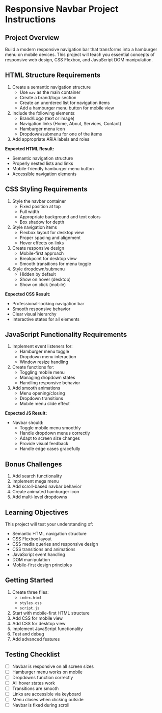 # Responsive Navbar Project Instructions

## Project Overview

Build a modern responsive navigation bar that transforms into a hamburger menu on mobile devices. This project will teach you essential concepts of responsive web design, CSS Flexbox, and JavaScript DOM manipulation.

## HTML Structure Requirements

1. Create a semantic navigation structure
   - Use `nav` as the main container
   - Create a brand/logo section
   - Create an unordered list for navigation items
   - Add a hamburger menu button for mobile view
2. Include the following elements:
   - Brand/Logo (text or image)
   - Navigation links (Home, About, Services, Contact)
   - Hamburger menu icon
   - Dropdown/submenu for one of the items
3. Add appropriate ARIA labels and roles

**Expected HTML Result:**

- Semantic navigation structure
- Properly nested lists and links
- Mobile-friendly hamburger menu button
- Accessible navigation elements

## CSS Styling Requirements

1. Style the navbar container
   - Fixed position at top
   - Full width
   - Appropriate background and text colors
   - Box shadow for depth
2. Style navigation items
   - Flexbox layout for desktop view
   - Proper spacing and alignment
   - Hover effects on links
3. Create responsive design
   - Mobile-first approach
   - Breakpoint for desktop view
   - Smooth transitions for menu toggle
4. Style dropdown/submenu
   - Hidden by default
   - Show on hover (desktop)
   - Show on click (mobile)

**Expected CSS Result:**

- Professional-looking navigation bar
- Smooth responsive behavior
- Clear visual hierarchy
- Interactive states for all elements

## JavaScript Functionality Requirements

1. Implement event listeners for:
   - Hamburger menu toggle
   - Dropdown menu interaction
   - Window resize handling
2. Create functions for:
   - Toggling mobile menu
   - Managing dropdown states
   - Handling responsive behavior
3. Add smooth animations
   - Menu opening/closing
   - Dropdown transitions
   - Mobile menu slide effect

**Expected JS Result:**

- Navbar should:
  - Toggle mobile menu smoothly
  - Handle dropdown menus correctly
  - Adapt to screen size changes
  - Provide visual feedback
  - Handle edge cases gracefully

## Bonus Challenges

1. Add search functionality
2. Implement mega menu
3. Add scroll-based navbar behavior
4. Create animated hamburger icon
5. Add multi-level dropdowns

## Learning Objectives

This project will test your understanding of:

- Semantic HTML navigation structure
- CSS Flexbox layout
- CSS media queries and responsive design
- CSS transitions and animations
- JavaScript event handling
- DOM manipulation
- Mobile-first design principles

## Getting Started

1. Create three files:
   - `index.html`
   - `styles.css`
   - `script.js`
2. Start with mobile-first HTML structure
3. Add CSS for mobile view
4. Add CSS for desktop view
5. Implement JavaScript functionality
6. Test and debug
7. Add advanced features

## Testing Checklist

- [ ] Navbar is responsive on all screen sizes
- [ ] Hamburger menu works on mobile
- [ ] Dropdowns function correctly
- [ ] All hover states work
- [ ] Transitions are smooth
- [ ] Links are accessible via keyboard
- [ ] Menu closes when clicking outside
- [ ] Navbar is fixed during scroll 